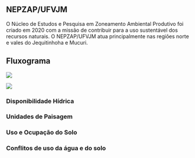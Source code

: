 ## NEPZAP/UFVJM

O Núcleo de Estudos e Pesquisa em Zoneamento Ambiental Produtivo foi criado em 2020 com a missão de contribuir para a uso sustentável dos recursos naturais. O NEPZAP/UFVJM atua principalmente nas regiões norte e vales do Jequitinhoha e Mucuri.

## Fluxograma

![](https://github.com/Gorgens/nepzap/blob/master/img/fluxo_trabalho.png)

![](.img/fluxo_trabalho.png)

### Disponibilidade Hídrica

### Unidades de Paisagem

### Uso e Ocupação do Solo

### Conflitos de uso da água e do solo
